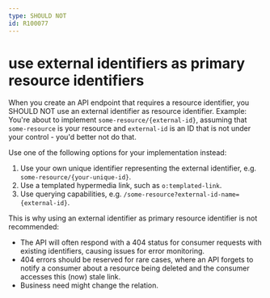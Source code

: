 ```yaml
---
type: SHOULD NOT
id: R100077
---
```


# use external identifiers as primary resource identifiers

When you create an API endpoint that requires a resource identifier, you SHOULD NOT use an external identifier as resource identifier. Example: You're about to implement `some-resource/{external-id}`, assuming that `some-resource` is your resource and `external-id` is an ID that is not under your control - you'd better not do that.

Use one of the following options for your implementation instead:

1. Use your own unique identifier representing the external identifier, e.g. `some-resource/{your-unique-id}`.
2. Use a templated hypermedia link, such as `o:templated-link`.
3. Use querying capabilities, e.g. `/some-resource?external-id-name={external-id}`.


This is why using an external identifier as primary resource identifier is not recommended:

- The API will often respond with a 404 status for consumer requests with existing identifiers, causing issues for error monitoring.
- 404 errors should be reserved for rare cases, where an API forgets to notify a consumer about a resource being deleted and the consumer accesses this (now) stale link.
- Business need might change the relation.

